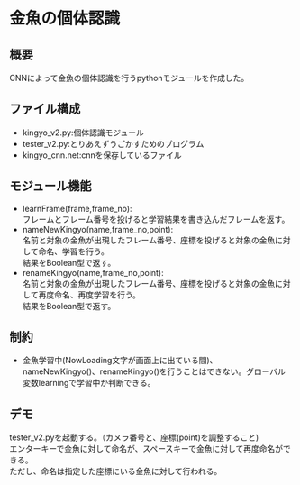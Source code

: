# 金魚の個体認識
## 概要
CNNによって金魚の個体認識を行うpythonモジュールを作成した。



## ファイル構成
- kingyo_v2.py:個体認識モジュール
- tester_v2.py:とりあえずうごかすためのプログラム
- kingyo_cnn.net:cnnを保存しているファイル

## モジュール機能
- learnFrame(frame,frame_no):  
フレームとフレーム番号を投げると学習結果を書き込んだフレームを返す。
- nameNewKingyo(name,frame_no,point):  
名前と対象の金魚が出現したフレーム番号、座標を投げると対象の金魚に対して命名、学習を行う。  
結果をBoolean型で返す。
- renameKingyo(name,frame_no,point):  
名前と対象の金魚が出現したフレーム番号、座標を投げると対象の金魚に対して再度命名、再度学習を行う。  
結果をBoolean型で返す。

## 制約
- 金魚学習中(NowLoading文字が画面上に出ている間)、nameNewKingyo()、renameKingyo()を行うことはできない。グローバル変数learningで学習中か判断できる。


## デモ
tester_v2.pyを起動する。（カメラ番号と、座標(point)を調整すること)  
エンターキーで金魚に対して命名が、スペースキーで金魚に対して再度命名ができる。  
ただし、命名は指定した座標にいる金魚に対して行われる。
